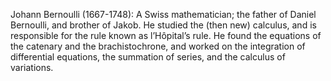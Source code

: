 Johann Bernoulli (1667-1748): A Swiss mathematician; the father of
Daniel Bernoulli, and brother of Jakob. He studied the (then new)
calculus, and is responsible for the rule known as l’Hôpital’s rule. He
found the equations of the catenary and the brachistochrone, and worked
on the integration of differential equations, the summation of series,
and the calculus of variations.
